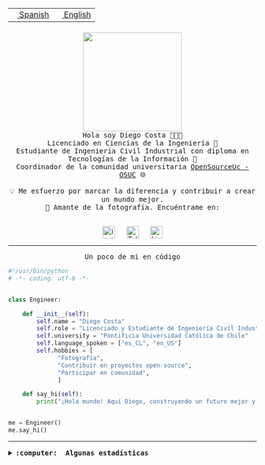 <table border="0"  align="right">
 <tr><td><a href="README.md"><img src="https://upload.wikimedia.org/wikipedia/commons/thumb/8/89/Bandera_de_Espa%C3%B1a.svg/1200px-Bandera_de_Espa%C3%B1a.svg.png" height="10"> Spanish</a></td>
 <td><a href="README.en.md"><img src="https://upload.wikimedia.org/wikipedia/commons/a/a4/Flag_of_the_United_States.svg" height="10"> English</a></td></tr>
</table><br><br><br>

<p align="center">
  <img src="https://github.com/diegocostares/diegocostares/blob/main/Images/aaa2.gif?raw=true" height="200px" weight="200px">
  <br><samp>
    Hola soy Diego Costa 👨🏻‍💻<br>
    Licenciado en Ciencias de la Ingeniería 🤖<br>
    Estudiante de Ingeniería Civil Industrial con diploma en Tecnologías de la Información 🧠<br>
    Coordinador de la comunidad universitaria <a href="https://github.com/open-source-uc">OpenSourceUc - OSUC</a> 🌐<br>
  <br>
    💡 Me esfuerzo por marcar la diferencia y contribuir a crear un mundo mejor.<br>
    📸 Amante de la fotografía. Encuéntrame en: <br>
  <br></samp>
</p>

<p align="center">
   <a href="https://instagram.com/diegocosta_no" target="blank">
      <img align="center" src="https://cdn.jsdelivr.net/npm/simple-icons@3.0.1/icons/instagram.svg" alt="instagram" height="25px" width="25px" />
      &#8203;
   </a>
   &nbsp; &nbsp; &nbsp;
   <a href="https://t.me/diegocosta_no" target="blank">
      <img align="center" alt="Telegram" width="25px" src="https://icons-for-free.com/iconfiles/png/512/Telegram-1324888767380505522.png" />
      &#8203;
   </a>
   &nbsp; &nbsp; &nbsp;
   <a href="https://www.linkedin.com/in/diegocostar/" target="blank">
      <img align="center" alt="LinkedIn" width="25px" src="https://img.icons8.com/metro/452/linkedin.png" />
      &#8203;
   </a>
</p>

---

<p align="center"><front size="25"><samp>Un poco de mi en código</samp></front></p>

```python
#!/usr/bin/python
# -*- coding: utf-8 -*-


class Engineer:

    def __init__(self):
        self.name = "Diego Costa"
        self.role = "Licenciado y Estudiante de Ingeniería Civil Industrial"
        self.university = "Pontificia Universidad Católica de Chile"
        self.language_spoken = ["es_CL", "en_US"]
        self.hobbies = [
              "Fotografía",
              "Contribuir en proyectos open-source",
              "Participar en comunidad",
              ]

    def say_hi(self):
        print("¡Hola mundo! Aquí Diego, construyendo un futuro mejor y cambiando el mundo.")


me = Engineer()
me.say_hi()
```

---

<details>
  <summary><b><samp>:computer: &nbsp;Algunas estadísticas</samp></b></summary>
  <br/></p>

<!--START_SECTION:waka-->
![Code Time](http://img.shields.io/badge/Code%20Time-1%2C603%20hrs%2050%20mins-blue)

📅 **Soy más productivo los Miércoles** 

```text
Lunes                    4319 commits        ██░░░░░░░░░░░░░░░░░░░░░░░   09.00 % 
Martes                   1414 commits        █░░░░░░░░░░░░░░░░░░░░░░░░   02.95 % 
Miércoles                14390 commits       ███████░░░░░░░░░░░░░░░░░░   29.99 % 
Jueves                   12310 commits       ██████░░░░░░░░░░░░░░░░░░░   25.65 % 
Viernes                  12994 commits       ███████░░░░░░░░░░░░░░░░░░   27.08 % 
Sábado                   2032 commits        █░░░░░░░░░░░░░░░░░░░░░░░░   04.23 % 
Domingo                  530 commits         ░░░░░░░░░░░░░░░░░░░░░░░░░   01.10 % 
```


📊 **Esta semana me dediqué a** 

```text
🐱‍💻 Proyectos: 
extension-ollama         4 hrs 31 mins       ██████████░░░░░░░░░░░░░░░   38.59 % 
buk-webapp               2 hrs 32 mins       █████░░░░░░░░░░░░░░░░░░░░   21.63 % 
Testing-Actividade-2024-12 hrs 26 mins       █████░░░░░░░░░░░░░░░░░░░░   20.84 % 
iaextension              2 hrs 13 mins       █████░░░░░░░░░░░░░░░░░░░░   18.94 % 
```


 Last Updated on 30/04/2024 20:06:01 UTC
<!--END_SECTION:waka-->

<p align="center"> <img src="https://github-readme-stats.vercel.app/api?username=diegocostares&show_icons=true&theme=ayu-mirage" alt="abhisheknaiidu" /></p>

</details>
